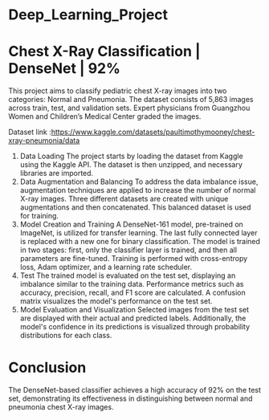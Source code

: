 # Deep_Learning_Project
# Chest X-Ray Classification | DenseNet | 92%

This project aims to classify pediatric chest X-ray images into two categories: Normal and Pneumonia. The dataset consists of 5,863 images across train, test, and validation sets. Expert physicians from Guangzhou Women and Children’s Medical Center graded the images.

Dataset link :https://www.kaggle.com/datasets/paultimothymooney/chest-xray-pneumonia/data
1. Data Loading
The project starts by loading the dataset from Kaggle using the Kaggle API. The dataset is then unzipped, and necessary libraries are imported.
2. Data Augmentation and Balancing
To address the data imbalance issue, augmentation techniques are applied to increase the number of normal X-ray images.
Three different datasets are created with unique augmentations and then concatenated. This balanced dataset is used for training.
3. Model Creation and Training
A DenseNet-161 model, pre-trained on ImageNet, is utilized for transfer learning.
The last fully connected layer is replaced with a new one for binary classification. The model is trained in two stages: first, only the classifier layer is trained, and then all parameters are fine-tuned.
Training is performed with cross-entropy loss, Adam optimizer, and a learning rate scheduler.
4. Test
The trained model is evaluated on the test set, displaying an imbalance similar to the training data. Performance metrics such as accuracy, precision, recall, and F1 score are calculated.
A confusion matrix visualizes the model's performance on the test set.
5. Model Evaluation and Visualization
Selected images from the test set are displayed with their actual and predicted labels. Additionally, the model's confidence in its predictions is visualized through probability distributions for each class.

# Conclusion
The DenseNet-based classifier achieves a high accuracy of 92% on the test set, demonstrating its effectiveness in distinguishing between normal and pneumonia chest X-ray images.
